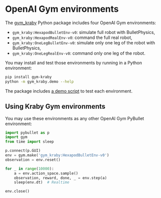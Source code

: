 # OpenAI Gym environments

The [gym_kraby](https://pypi.org/project/gym-kraby/) Python package includes
four OpenAI Gym environments:

  * `gym_kraby:HexapodBulletEnv-v0`: simulate full robot with BulletPhysics,
  * `gym_kraby:HexapodRealEnv-v0`: command the full real robot,
  * `gym_kraby:OneLegBulletEnv-v0`: simulate only one leg of the robot with
    BulletPhysics,
  * `gym_kraby:OneLegRealEnv-v0`: command only one leg of the robot.

You may install and test those environments by running in a Python environment:
```bash
pip install gym-kraby
python -m gym_kraby.demo --help
```

The package includes
[a demo script](https://github.com/erdnaxe/kraby/blob/master/gym_kraby/demo.py)
to test each environment.

## Using Kraby Gym environments

You may use these environments as any other OpenAI Gym
PyBullet environment:

```Python
import pybullet as p
import gym
from time import sleep

p.connect(p.GUI)
env = gym.make('gym_kraby:HexapodBulletEnv-v0')
observation = env.reset()

for _ in range(10000):
    a = env.action_space.sample()
    observation, reward, done, _ = env.step(a)
    sleep(env.dt)  # Realtime

env.close()
```
